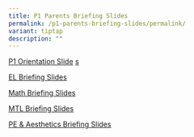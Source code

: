 ```yaml
---
title: P1 Parents Briefing Slides
permalink: /p1-parents-briefing-slides/permalink/
variant: tiptap
description: ""
---
```

<p><a href="/files/P1_orientation_slides.pdf" rel="noopener nofollow" target="_blank">P1 Orientation Slide</a>
<a href="/files/YH_Slides_P1_Parents_2024_25.pdf" rel="noopener nofollow" target="_blank">s</a>
</p>
<p><a href="/files/Eng_dept_2025.pdf" rel="noopener noreferrer nofollow" target="_blank">EL Briefing Slides</a>
</p>
<p><a href="/files/Math_dept_2025v1.pdf" rel="noopener noreferrer nofollow" target="_blank">Math Briefing Slides</a>
</p>
<p><a href="/files/MTL_dept_2025.pdf" rel="noopener noreferrer nofollow" target="_blank">MTL Briefing Slides</a>
</p>
<p><a href="/files/PE_dept_2025.pdf" rel="noopener noreferrer nofollow" target="_blank">PE &amp; Aesthetics Briefing Slides</a>
</p>
<p></p>
<p></p>
<p></p>
<p></p>